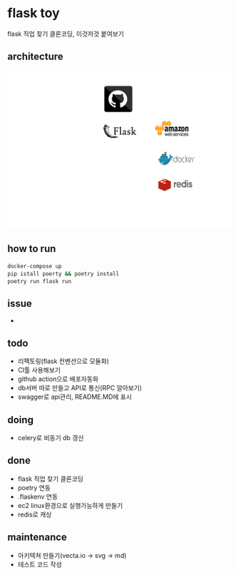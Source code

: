 # flask toy

flask 직업 찾기 클론코딩, 이것저것 붙여보기

## architecture

<img src="./img.svg">

## how to run

```bash
docker-compose up
pip istall poerty && poetry install
poetry run flask run
```

## issue

- 

## todo

- 리팩토링(flask 컨벤션으로 모듈화)
- CI툴 사용해보기
- github action으로 배포자동화
- db서버 따로 만들고 API로 통신(RPC 알아보기)
- swagger로 api관리, README.MD에 표시

## doing

- celery로 비동기 db 갱신

## done

- flask 직업 찾기 클론코딩
- poetry 연동
- .flaskenv 연동
- ec2 linux환경으로 실행가능하게 만들기
- redis로 캐싱

## maintenance

- 아키텍쳐 만들기(vecta.io -> svg -> md)
- 테스트 코드 작성
